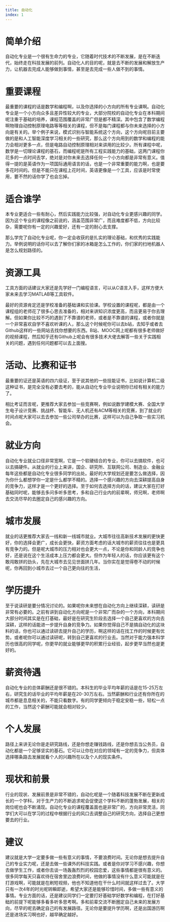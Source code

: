 ```yaml
---
title: 自动化
index: 1
---
```


# 简单介绍

自动化专业是一个很有生命力的专业，它随着时代技术的不断发展，是在不断迭代，始终走在科技发展的前列。自动化人的目的呢，就是去不断的发展和解放生产力，让机器去完成人能够做到事情，甚至是去完成一些人做不到的事情。

# 重要课程

最重要的课程的话是数学和编程啊，以及你选择的小方向的所有专业课啊。自动化专业是一个小方向众多且差异性较大的专业，大部分院校的自动化专业在本科期间呢注重于基础的培养，课程范围覆盖的非常广但是都不精深。其中包含了数学编程啊物理自动控制原理电路等等相关的课程，但不是每门课程都与你未来选择的小方向是有关的。举个例子来说，模式识别与智能系统这个方向，这个方向呢目前主要做的是和人工智能深度学习相关的一些研究，那么这个方向用到的数学和编程的能力会相对更多一点，但是电路自动控制原理相对来讲用的比较少。所有课程中呢，数学是一切理论课程的基石，而编程呢是所有工程实践能力的基础，这两门课程你花多的一点时间去学，绝对是对你未来去选择任何一个小方向都是非常有意义。值得一提的是英语作为一项国际通用语言的话，也是一个非常重要的能力啊，也是要多花时间的。但是不能只在课程上花时间，英语更像是一个工具，应该是时常使用，要不然的话你学了也会忘掉。

# 适合谁学

本专业更适合一些有耐心，然后实践能力比较强，对自动化专业更感兴趣的同学。因为这个专业的课程像之前说的，涵盖范围非常广，而且难度都不低，方向比较杂，需要呢你有一定的兴趣爱好，还有一定的耐心去支撑。

那么学完了自动化专业呢，你一定会收获的是扎实的理论基础，和优秀的实践能力。举例说明的话你可以去了解你们家的冰箱是怎么工作的，你们家的扫地机器人是怎么规划路径的。

# 资源工具

工具方面的话建议大家还是先学好一门编程语言，可以从C语言入手，这样方便大家未来去学习MATLAB等工具软件。

最好的资源肯定还是学校准备的基础课和实验课。学校设置的课程呢，都是由一个课程组的老师花了很多心思去准备的，相对来讲知识浓度更高，而且更易于你去理解。但如果你比较不巧的遇到了不靠谱的老师，或者是不靠谱的课程，或者你就是一个非常喜欢自学不喜欢听课的人，那么这个时候呢你可以去b站，去知乎或者去Github这样的一些网站去找你想要的东西。B站、MOOC网上呢都有很多老师做好的视频课程，然后知乎还有Github上呢会有很多技术大佬去解答一些关于实践相关的问题，遇到任何问题都可以去上面搜。

# 活动、比赛和证书

最重要的证还是英语的四六级证，至于说其他的一些技能证书，比如说计算机二级这种证书，是完全没有必要去考的，能从自动化专业毕业说明你已经有相关的能力了。

相比考证而言呢，更推荐大家去参加一些竞赛啊，例如说数学建模大赛、全国大学生电子设计竞赛、挑战杯、智能车、无人机还有ACM等相关的竞赛，到了就业的时间点呢大家可以去去参加一些公司举办的比赛，这样可以为自己争取一些实习机会。

# 就业方向

自动化专业就业口径非常宽啊，它是一个软硬结合的专业，你可以去搞软件，也可以去搞硬件。从就业的行业上来讲，国企、研究所、互联网公司、制造业、金融业每年这些都是自动化专业很多同学的出处。最好的大学规划还是要怎么做选择，因为你什么都想学你一定是什么都学不精的。选择一个感兴趣的方向去深耕提高自身的竞争力，这样才是一个更好的选择。至于如何去选择方向的话，建议大家在打好基础同时呢，能够去多问多听多思考，多和自己行业内的前辈啊，师兄啊，老师啊去交流尽早的去圈定自己的感兴趣的方向。

# 城市发展

就业的话更推荐大家去一线和新一线城市就业。大城市往往高新技术发展的更快更好，你的选择会更广，成长会更快，薪资方面考虑的话大城市的薪资往往也是更具有竞争力的。但是呢大城市的压力相对也会更大一点，不论是你和同龄人的竞争也好，还是说在这个生活成本上压力都会更大。但作为年轻人的话，你应该更有这个敢闯敢拼的劲头，先在大城市去见见世面拼几年。当你实在是觉得卷不动的时候呢，你再回到小城市去过一个自己更向往的生活，

# 学历提升

至于说读研是要分情况讨论的。如果呢你未来想在自动化方向上继续深耕，读研是非常有必要的。之前有讲到自动化方向呢是一个非常广而杂的一个方向，本科期间大部分时间其实是在打基础，最好是在研究生阶段去选择一个自己更喜欢的方向去深耕，这样的话能进一步提升自身的竞争力。如果你觉得自己不是搞自动化的这块料的话，你也可以通过读研去提升自己的学历，啊这样的话在找工作的时候更有优势。或者呢你可以通过读研呢，转到自己更喜欢的行业去。当然对于能力强本科学历也很高的同学呢，你更早的就业能够更早的积累行业经验，起步更早当然也是更好的。

# 薪资待遇

自动化专业的总体薪酬还是很不错的。本科生的毕业平均年薪的话是在15-25万左右，研究生的话毕业的平均年薪是在20-30万左右。当然薪酬和行业还有你所在的城市都是息息相关的，不能只看数字。有的同学更倾向于稳定安稳一些，轻松一点的工作，当然这个薪酬可能就会相对较少。

# 个人发展

路径上来讲无论你是走研究路线，还是你想走赚钱路线，还是你想去当公务员，自动化都是一个足够坚实的基石。它可以让你在对应的领域有一定的竞争力，但具体选择哪条路去发展就看个人的兴趣所在以及个人的现实条件。

# 现状和前景

行业的现状、发展前景是非常不错的，自动化呢是一个随着科技发展不断在更新成长的一个学科，对于生产力的不断追求呢会促使这个学科不断的蓬勃发展，相关的岗位呢也会不断涌现。自动化专业的课程覆盖面也是非常广的，方向非常灵活，同学们大可以在学习的过程中根据行业的风口去调整自己的研究方向，选择自己更想要去的行业。

# 建议

建议就是大学一定要多做一些有意义的事情，不要浪费时间。无论你是想去提升自己的专业实力呢，还是去做一些课外的科技实践。或者是你对学习不感兴趣，你想去做学生工作，或者你去谈一场轰轰烈烈的校园恋爱，这些事情都是很有意义的。很多同学每天只喜欢待在宿舍里边浪费时间，他做的事情没有什么意义可能就是在打游戏啊，可能就是在刷短视频，他也不知道他在干什么时间就这样过去了。大学只有一次4年的时光呢转瞬即逝，希望大家还是能够珍惜时间，多做一些有意义的事情。专业方面的话，还是建议同学们一定要打好基础学好数学和编程，在打好基础的前提下呢能够多看多听多思考啊。多和前辈交流不断圈定自己未来的发展方向，尽早的呢去确定自己的有发展路径。无论你是要提升学历啊，还是出国游历啊还是进场实习啊也好，越早确定越好。